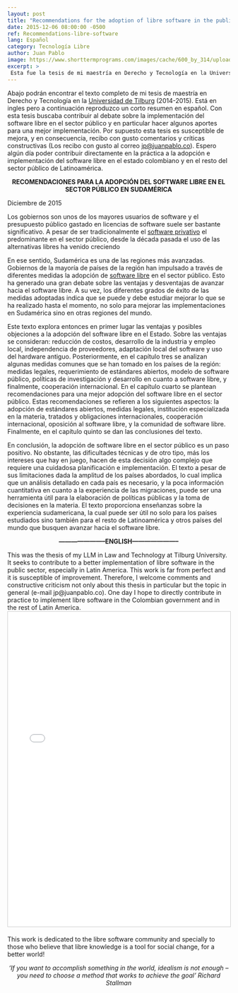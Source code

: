 ```yaml
---
layout: post
title: "Recommendations for the adoption of libre software in the public sector in South America"
date: 2015-12-06 08:00:00 -0500
ref: Recommendations-libre-software
lang: Español
category: Tecnología Libre
author: Juan Pablo
image: https://www.shorttermprograms.com/images/cache/600_by_314/uploads/institution-logos/tilburg-university.png
excerpt: >
 Esta fue la tesis de mi maestría en Derecho y Tecnología en la Universidad de Tilburg (2014-2015). Está en ingles pero a continuación reproduzco un resumen. Busca contribuir al debate sobre la implementación del software libre en el sector público y en particular busca hacer algunos aportes para una mejor implementación.
---
```


Abajo podrán encontrar el texto completo de mi tesis de maestría en Derecho y Tecnología en la [Universidad de Tilburg](https://es.wikipedia.org/wiki/Universidad_de_Tilburg) (2014-2015). Está en ingles pero a continuación reproduzco un corto resumen en español. Con esta tesis buscaba contribuir al debate sobre la implementación del software libre en el sector público y en particular hacer algunos aportes para una mejor implementación. Por supuesto esta tesis es susceptible de mejora, y en consecuencia, recibo con gusto comentarios y críticas constructivas (Los recibo con gusto al correo jp@juanpablo.co). Espero algún día poder contribuir directamente en la práctica a la adopción e implementación del software libre en el estado colombiano y en el resto del sector público de Latinoamérica.

<center><b>RECOMENDACIONES PARA LA ADOPCIÓN DEL SOFTWARE LIBRE EN EL SECTOR PÚBLICO EN SUDAMÉRICA</b></center>

Diciembre de 2015

Los gobiernos son unos de los mayores usuarios de software y el presupuesto público gastado en licencias de software suele ser bastante significativo. A pesar de ser tradicionalmente el [software privativo](https://es.wikipedia.org/wiki/Software_propietario) el predominante en el sector público, desde la década pasada el uso de las alternativas libres ha venido creciendo

En ese sentido, Sudamérica es una de las regiones más avanzadas. Gobiernos de la mayoría de países de la región han impulsado a través de diferentes medidas la adopción de [software libre](https://es.wikipedia.org/wiki/Software_libre) en el sector público. Esto ha generado una gran debate sobre las ventajas y desventajas de avanzar hacia el software libre. A su vez, los diferentes grados de éxito de las medidas adoptadas indica que se puede y debe estudiar mejorar lo que se ha realizado hasta el momento, no solo para mejorar las implementaciones en Sudamérica sino en otras regiones del mundo.

Este texto explora entonces en primer lugar las ventajas y posibles objeciones a la adopción del software libre en el Estado. Sobre las ventajas se consideran: reducción de costos, desarrollo de la industria y empleo local, independencia de proveedores, adaptación local del software y uso del hardware antiguo. Posteriormente, en el capítulo tres se analizan algunas medidas comunes que se han tomado en los países de la región: medidas legales, requerimiento de estándares abiertos, modelo de software público, políticas de investigación y desarrollo en cuanto a software libre, y finalmente, cooperación internacional. En el capítulo cuarto se plantean recomendaciones para una mejor adopción del software libre en el sector público. Estas recomendaciones se refieren a los siguientes aspectos: la adopción de estándares abiertos, medidas legales, institución especializada en la materia, tratados y obligaciones internacionales, cooperación internacional, oposición al software libre, y la comunidad de software libre. Finalmente, en el capítulo quinto se dan las conclusiones del texto.

En conclusión, la adopción de software libre en el sector público es un paso positivo. No obstante, las dificultades técnicas y de otro tipo, más los intereses que hay en juego, hacen de esta decisión algo complejo que requiere una cuidadosa planificación e implementación. El texto a pesar de sus limitaciones dada la amplitud de los países abordados, lo cual implica que un análisis detallado en cada país es necesario, y la poca información cuantitativa en cuanto a la experiencia de las migraciones, puede ser una herramienta útil para la elaboración de políticas públicas y la toma de decisiones en la materia. El texto proporciona enseñanzas sobre la experiencia sudamericana, la cual puede ser útil no solo para los países estudiados sino también para el resto de Latinoamérica y otros países del mundo que busquen avanzar hacia el software libre.

<p align="center"><b>———————–ENGLISH———————–</b> </p>
This was the thesis of my LLM in Law and Technology at Tilburg University. It seeks to contribute to a better implementation of libre software in the public sector, especially in Latin America. This work is far from perfect and it is susceptible of improvement. Therefore, I welcome comments and constructive criticism not only about this thesis in particular but the topic in general (e-mail jp@juanpablo.co). One day I hope to directly contribute in practice to implement libre software in the Colombian government and in the rest of Latin America.
<br/>

<center><iframe src="//www.slideshare.net/slideshow/embed_code/key/FtMqkXIo1MAG8O" width="668" height="714" frameborder="0" marginwidth="0" marginheight="0" scrolling="no" style="border:1px solid #CCC; border-width:1px; margin-bottom:5px; max-width: 100%;" allowfullscreen> </iframe> </center><p>

This work is dedicated to the libre software community and specially to those who believe that libre knowledge is a tool for social change, for a better world!

<center><i>‘If you want to accomplish something in the world, idealism is not enough – you need to choose a method that works to achieve the goal’
 Richard Stallman</i></center>
